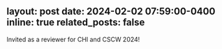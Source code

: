 layout: post
date: 2024-02-02 07:59:00-0400 
inline: true
related_posts: false
---

Invited as a reviewer for CHI and CSCW 2024!
